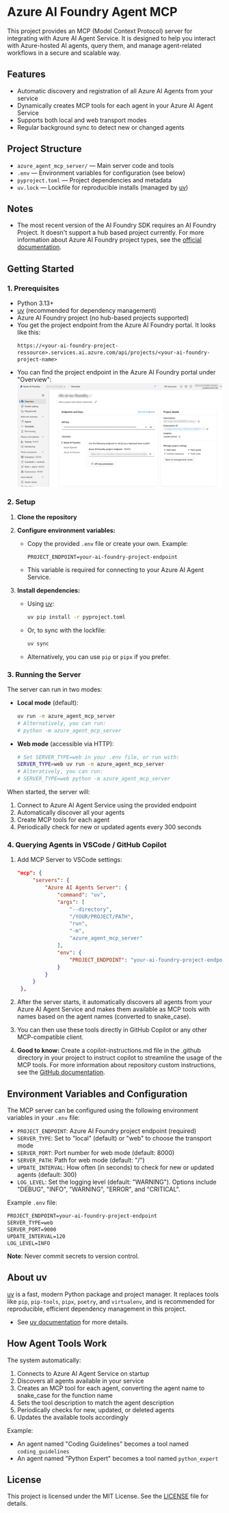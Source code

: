 # Azure AI Foundry Agent MCP

This project provides an MCP (Model Context Protocol) server for integrating with Azure AI Agent Service. It is designed to help you interact with Azure-hosted AI agents, query them, and manage agent-related workflows in a secure and scalable way.

## Features
- Automatic discovery and registration of all Azure AI Agents from your service
- Dynamically creates MCP tools for each agent in your Azure AI Agent Service
- Supports both local and web transport modes
- Regular background sync to detect new or changed agents

## Project Structure
- `azure_agent_mcp_server/` — Main server code and tools
- `.env` — Environment variables for configuration (see below)
- `pyproject.toml` — Project dependencies and metadata
- `uv.lock` — Lockfile for reproducible installs (managed by [uv](https://github.com/astral-sh/uv))

## Notes
- The most recent version of the AI Foundry SDK requires an AI Foundry Project. It doesn't support a hub based project currently.
For more information about Azure AI Foundry project types, see the [official documentation](https://learn.microsoft.com/en-us/azure/ai-foundry/what-is-azure-ai-foundry#project-types).

## Getting Started

### 1. Prerequisites
- Python 3.13+
- [uv](https://github.com/astral-sh/uv) (recommended for dependency management)
- Azure AI Foundry project (no hub-based projects supported)
- You get the project endpoint from the Azure AI Foundry portal. It looks like this:
  ```
  https://<your-ai-foundry-project-ressource>.services.ai.azure.com/api/projects/<your-ai-foundry-project-name>
  ```
- You can find the project endpoint in the Azure AI Foundry portal under "Overview":
  ![AI Foundry Endpoint Location](assets/ai-foundry-endpoint.png)

### 2. Setup
1. **Clone the repository**
2. **Configure environment variables:**
   - Copy the provided `.env` file or create your own. Example:
     ```env
     PROJECT_ENDPOINT=your-ai-foundry-project-endpoint
     ```
   - This variable is required for connecting to your Azure AI Agent Service.

3. **Install dependencies:**
   - Using [uv](https://github.com/astral-sh/uv):
     ```sh
     uv pip install -r pyproject.toml
     ```
   - Or, to sync with the lockfile:
     ```sh
     uv sync
     ```
   - Alternatively, you can use `pip` or `pipx` if you prefer.

### 3. Running the Server
The server can run in two modes:

* **Local mode** (default):
  ```sh
  uv run -m azure_agent_mcp_server  
  # Alternatively, you can run:
  # python -m azure_agent_mcp_server
  ```

* **Web mode** (accessible via HTTP):
  ```sh
  # Set SERVER_TYPE=web in your .env file, or run with:
  SERVER_TYPE=web uv run -m azure_agent_mcp_server 
  # Alteratively, you can run:
  # SERVER_TYPE=web python -m azure_agent_mcp_server
  ```

When started, the server will:
1. Connect to Azure AI Agent Service using the provided endpoint
2. Automatically discover all your agents
3. Create MCP tools for each agent
4. Periodically check for new or updated agents every 300 seconds

### 4. Querying Agents in VSCode / GitHub Copilot
1. Add MCP Server to VSCode settings:
   ```json
   "mcp": {
        "servers": {
            "Azure AI Agents Server": {
                "command": "uv",
                "args": [
                    "--directory",
                    "/YOUR/PROJECT/PATH",
                    "run",
                    "-m",
                    "azure_agent_mcp_server"
                ],
                "env": {
                    "PROJECT_ENDPOINT": "your-ai-foundry-project-endpoint"
                }
            }
        }
    },
   ```

2. After the server starts, it automatically discovers all agents from your Azure AI Agent Service and makes them available as MCP tools with names based on the agent names (converted to snake_case).

3. You can then use these tools directly in GitHub Copilot or any other MCP-compatible client.

4. **Good to know:** Create a copilot-instructions.md file in the .github directory in your project to instruct copilot to streamline the usage of the MCP tools. For more information about repository custom instructions, see the [GitHub documentation](https://docs.github.com/en/copilot/customizing-copilot/adding-repository-custom-instructions-for-github-copilot#repository-custom-instructions-example).

## Environment Variables and Configuration

The MCP server can be configured using the following environment variables in your `.env` file:

- `PROJECT_ENDPOINT`: Azure AI Foundry project endpoint (required)
- `SERVER_TYPE`: Set to "local" (default) or "web" to choose the transport mode
- `SERVER_PORT`: Port number for web mode (default: 8000)
- `SERVER_PATH`: Path for web mode (default: "/")
- `UPDATE_INTERVAL`: How often (in seconds) to check for new or updated agents (default: 300)
- `LOG_LEVEL`: Set the logging level (default: "WARNING"). Options include "DEBUG", "INFO", "WARNING", "ERROR", and "CRITICAL".

Example `.env` file:
```env
PROJECT_ENDPOINT=your-ai-foundry-project-endpoint
SERVER_TYPE=web
SERVER_PORT=9000
UPDATE_INTERVAL=120
LOG_LEVEL=INFO
```

**Note**: Never commit secrets to version control.

## About uv
[uv](https://github.com/astral-sh/uv) is a fast, modern Python package and project manager. It replaces tools like `pip`, `pip-tools`, `pipx`, `poetry`, and `virtualenv`, and is recommended for reproducible, efficient dependency management in this project.

- See [uv documentation](https://docs.astral.sh/uv/) for more details.

## How Agent Tools Work

The system automatically:

1. Connects to Azure AI Agent Service on startup
2. Discovers all agents available in your service
3. Creates an MCP tool for each agent, converting the agent name to snake_case for the function name
4. Sets the tool description to match the agent description 
5. Periodically checks for new, updated, or deleted agents
6. Updates the available tools accordingly

Example:
- An agent named "Coding Guidelines" becomes a tool named `coding_guidelines`
- An agent named "Python Expert" becomes a tool named `python_expert`

## License
This project is licensed under the MIT License. See the [LICENSE](LICENSE) file for details.